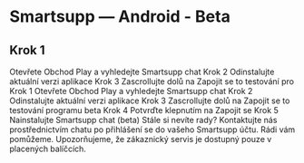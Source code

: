 # Smartsupp — Android - Beta
## Krok 1
Otevřete Obchod Play a vyhledejte Smartsupp chat Krok 2 Odinstalujte aktuální verzi aplikace Krok 3
Zascrollujte dolů na Zapojit se to testování pro
Krok 1
Otevřete Obchod Play a vyhledejte Smartsupp chat
Krok 2
Odinstalujte aktuální verzi aplikace
Krok 3
Zascrollujte dolů na Zapojit se to testování programu beta
Krok 4
Potvrďte klepnutím na Zapojit se
Krok 5
Nainstalujte Smartsupp chat (beta)
Stále si nevíte rady? Kontaktujte nás prostřednictvím chatu po přihlášení se do vašeho Smartsupp účtu. Rádi vám pomůžeme. Upozorňujeme, že zákaznický servis je dostupný pouze v placených balíčcích.

